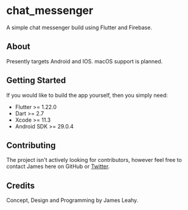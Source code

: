 # chat_messenger

A simple chat messenger build using Flutter and Firebase.

## About

Presently targets Android and IOS. macOS support is planned.

## Getting Started

If you would like to build the app yourself, then you simply need:

- Flutter >= 1.22.0
- Dart >= 2.7
- Xcode >= 11.3
- Android SDK >= 29.0.4

## Contributing

The project isn't actively looking for contributors, however feel free to contact James here on GitHub or [Twitter](https://twitter.com/defuncart).

## Credits

Concept, Design and Programming by James Leahy.
